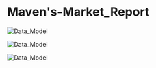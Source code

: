 # Maven's-Market_Report


![Data_Model](https://github.com/bishtajay13/Maven-s-Market_Report/assets/165356504/928d2406-b6e8-4398-995b-6d9fa658fcd0)

![Data_Model](https://github.com/bishtajay13/Maven-s-Market_Report/assets/165356504/dc164a2c-b6f0-4de4-a79b-7725a97f38c3)

![Data_Model](https://github.com/bishtajay13/Maven-s-Market_Report/assets/165356504/9a12a68f-aab9-4eaa-96a9-0a98b6ec95ec)
